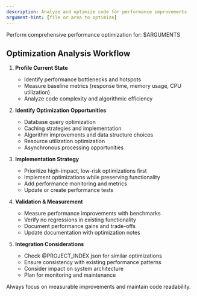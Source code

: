 ```yaml
---
description: Analyze and optimize code for performance improvements
argument-hint: [file or area to optimize]
---
```


Perform comprehensive performance optimization for: $ARGUMENTS

## Optimization Analysis Workflow

1. **Profile Current State**
   - Identify performance bottlenecks and hotspots
   - Measure baseline metrics (response time, memory usage, CPU utilization)
   - Analyze code complexity and algorithmic efficiency

2. **Identify Optimization Opportunities**
   - Database query optimization
   - Caching strategies and implementation
   - Algorithm improvements and data structure choices
   - Resource utilization optimization
   - Asynchronous processing opportunities

3. **Implementation Strategy**
   - Prioritize high-impact, low-risk optimizations first
   - Implement optimizations while preserving functionality
   - Add performance monitoring and metrics
   - Update or create performance tests

4. **Validation & Measurement**
   - Measure performance improvements with benchmarks
   - Verify no regressions in existing functionality
   - Document performance gains and trade-offs
   - Update documentation with optimization notes

5. **Integration Considerations**
   - Check @PROJECT_INDEX.json for similar optimizations
   - Ensure consistency with existing performance patterns
   - Consider impact on system architecture
   - Plan for monitoring and maintenance

Always focus on measurable improvements and maintain code readability.